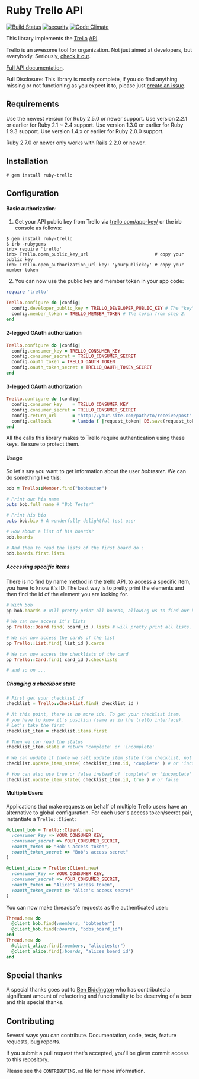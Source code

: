 # Ruby Trello API

[![Build Status](https://secure.travis-ci.org/jeremytregunna/ruby-trello.svg)](http://travis-ci.org/jeremytregunna/ruby-trello)
[![security](https://hakiri.io/github/jeremytregunna/ruby-trello/master.svg)](https://hakiri.io/github/jeremytregunna/ruby-trello/master)
[![Code Climate](https://codeclimate.com/github/jeremytregunna/ruby-trello/badges/gpa.svg)](https://codeclimate.com/github/jeremytregunna/ruby-trello)

This library implements the [Trello](http://www.trello.com/) [API](https://developers.trello.com/).

Trello is an awesome tool for organization. Not just aimed at developers, but everybody.
Seriously, [check it out](http://www.trello.com/).

[Full API documentation](http://www.rubydoc.info/gems/ruby-trello).

Full Disclosure: This library is mostly complete, if you do find anything missing or not functioning as you expect it
to, please just [create an issue](https://github.com/jeremytregunna/ruby-trello/issues/new).

## Requirements

Use the newest version for Ruby 2.5.0 or newer support.
Use version 2.2.1 or earlier for Ruby 2.1 ~ 2.4 support.
Use version 1.3.0 or earlier for Ruby 1.9.3 support.
Use version 1.4.x or earlier for Ruby 2.0.0 support.

Ruby 2.7.0 or newer only works with Rails 2.2.0 or newer.

## Installation

```
# gem install ruby-trello
```

## Configuration

#### Basic authorization:

1. Get your API public key from Trello via [trello.com/app-key/](https://trello.com/app-key/) or the irb console as follows:

```
$ gem install ruby-trello
$ irb -rubygems
irb> require 'trello'
irb> Trello.open_public_key_url                         # copy your public key
irb> Trello.open_authorization_url key: 'yourpublickey' # copy your member token
```

2. You can now use the public key and member token in your app code:

```ruby
require 'trello'

Trello.configure do |config|
  config.developer_public_key = TRELLO_DEVELOPER_PUBLIC_KEY # The "key" from step 1
  config.member_token = TRELLO_MEMBER_TOKEN # The token from step 2.
end
```

#### 2-legged OAuth authorization

```ruby
Trello.configure do |config|
  config.consumer_key = TRELLO_CONSUMER_KEY
  config.consumer_secret = TRELLO_CONSUMER_SECRET
  config.oauth_token = TRELLO_OAUTH_TOKEN
  config.oauth_token_secret = TRELLO_OAUTH_TOKEN_SECRET
end
```

#### 3-legged OAuth authorization

```ruby
Trello.configure do |config|
  config.consumer_key    = TRELLO_CONSUMER_KEY
  config.consumer_secret = TRELLO_CONSUMER_SECRET
  config.return_url      = "http://your.site.com/path/to/receive/post"
  config.callback        = lambda { |request_token| DB.save(request_token.key, request_token.secret) }
end
```

All the calls this library makes to Trello require authentication using these keys. Be sure to protect them.

#### Usage

So let's say you want to get information about the user *bobtester*. We can do something like this:

```ruby
bob = Trello::Member.find("bobtester")

# Print out his name
puts bob.full_name # "Bob Tester"

# Print his bio
puts bob.bio # A wonderfully delightful test user

# How about a list of his boards?
bob.boards

# And then to read the lists of the first board do : 
bob.boards.first.lists
```

##### Accessing specific items

There is no find by name method in the trello API, to access a specific item, you have to know it's ID.
The best way is to pretty print the elements and then find the id of the element you are looking for.

```ruby
# With bob
pp bob.boards # Will pretty print all boards, allowing us to find our board id

# We can now access it's lists
pp Trello::Board.find( board_id ).lists # will pretty print all lists. Let's get the list id

# We can now access the cards of the list
pp Trello::List.find( list_id ).cards

# We can now access the checklists of the card
pp Trello::Card.find( card_id ).checklists

# and so on ...
```

##### Changing a checkbox state
```ruby
# First get your checklist id 
checklist = Trello::Checklist.find( checklist_id )

# At this point, there is no more ids. To get your checklist item, 
# you have to know it's position (same as in the trello interface).
# Let's take the first
checklist_item = checklist.items.first

# Then we can read the status
checklist_item.state # return 'complete' or 'incomplete'

# We can update it (note we call update_item_state from checklist, not from checklist_item)
checklist.update_item_state( checklist_item.id, 'complete' ) # or 'incomplete'

# You can also use true or false instead of 'complete' or 'incomplete'
checklist.update_item_state( checklist_item.id, true ) # or false
```

#### Multiple Users

Applications that make requests on behalf of multiple Trello users have an alternative to global configuration. For each user's access token/secret pair, instantiate a `Trello::Client`:

```ruby
@client_bob = Trello::Client.new(
  :consumer_key => YOUR_CONSUMER_KEY,
  :consumer_secret => YOUR_CONSUMER_SECRET,
  :oauth_token => "Bob's access token",
  :oauth_token_secret => "Bob's access secret"
)

@client_alice = Trello::Client.new(
  :consumer_key => YOUR_CONSUMER_KEY,
  :consumer_secret => YOUR_CONSUMER_SECRET,
  :oauth_token => "Alice's access token",
  :oauth_token_secret => "Alice's access secret"
)
```

You can now make threadsafe requests as the authenticated user:

```ruby
Thread.new do
  @client_bob.find(:members, "bobtester")
  @client_bob.find(:boards, "bobs_board_id")
end
Thread.new do
  @client_alice.find(:members, "alicetester")
  @client_alice.find(:boards, "alices_board_id")
end
```

## Special thanks

A special thanks goes out to [Ben Biddington](https://github.com/ben-biddington) who has contributed a significant amount
of refactoring and functionality to be deserving of a beer and this special thanks.

## Contributing

Several ways you can contribute. Documentation, code, tests, feature requests, bug reports.

If you submit a pull request that's accepted, you'll be given commit access to this repository.

Please see the `CONTRIBUTING.md` file for more information.
